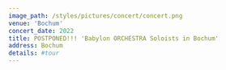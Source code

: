 ```yaml
---
image_path: /styles/pictures/concert/concert.png
venue: 'Bochum'
concert_date: 2022
title: POSTPONED!!! 'Babylon ORCHESTRA Soloists in Bochum'
address: Bochum
details: #tour 
---
```

